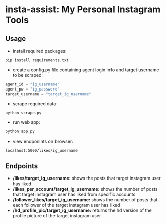 # insta-assist: My Personal Instagram Tools

## Usage
- install required packages:
```bash
pip install requirements.txt
```

- create a config.py file containing agent login info and target username to be scraped:
```python
agent_id = "ig_username"
agent_pw = "ig_password"
target_username = "target_ig_username"
```

- scrape required data:
```bash
python scrape.py
```

- run web app:
```bash
python app.py
```

- view endponints on browser:
```
localhost:5000/likes/ig_username
```

## Endpoints
- **/likes/target_ig_username:** shows the posts that target instagram user has liked
- **/likes_per_account/target_ig_username:** shows the number of posts that target instagram user has liked from specific accounts
- **/follower_likes/target_ig_username:** shows the number of posts that each follower of the target instagram user has liked
- **/hd_profile_pic/target_ig_username:** returns the hd version of the profile picture of the target instagram user